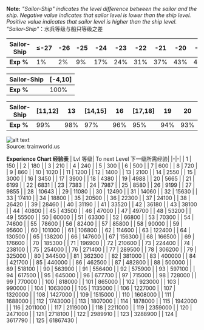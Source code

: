 **Note:**
*"Sailor-Ship" indicates the level difference between the sailor and the ship. Negative value indicates that sailor level is lower than the ship level. Positive value indicates that sailor level is higher than the ship level.*  
*"Sailor-Ship"*：水兵等级与船只等级之差
  
| Sailor-Ship | ≤-27 | -26 | -25 | -24 | -23 | -22 | -21 | -20 | -19 | -18 | -17 | -16 | -15 | -14 | -13 | -12 | -11 | -10 | -9 | -8 | -7 | -6 | -5 |
| ----------- | ---- | --- | --- |---- | --- | --- | --- | --- | --- | --- | --- | --- | --- | --- | --- | --- | --- | --- | -- | -- | -- | -- | -- |
| **Exp %** | 1% | 2% | 9% | 17% | 24% | 31% | 37% | 43% | 49% | 55% | 60% | 65% | 69% | 74% | 78% | 82% | 85% | 88% | 91% | 94% | 96% | 98% | 99% |
   
| Sailor-Ship | [-4,10] |
| ----------- | ---- |
| **Exp %** | 100% | 
   
| Sailor-Ship | [11,12] | 13 | [14,15] | 16 | [17,18] | 19 | 20 | 21 | 22 | [23,24] | 25 | 26 | 27 | 28 | 29 | 30 | 31 | 32 | 33 | 34 | 35 | 36 | 37 | 38 | 39 | 40 | 41 | 42 | 43 | 44 | 45 | 46 | 47 | 48 | 49 | 50 | 51 | 52 | 53 | 54 | 55 | 56 | 57 | 58 | 59 | 60 | 61 | 62 | 63 | 64 | 65 | 66 | 67 | 68 | 69 | ≥70 |
| ----------- | ---- | --- | --- |---- | --- | --- | --- | --- | --- | --- | --- | --- | --- | --- | --- | --- | --- | --- | -- | -- | -- | -- | -- | -----| ---| ---| -- | -- | -- | -- | -- | -- | -- | -- | -- | -- | -- | -- | -- | -- | -- | -- | -- | -- | -- | -- | -- | -- | -- | -- | -- | -- | -- | -- | -- | --- |
| **Exp %** | 99% | 98% | 97% | 96% | 95% | 94% | 93% | 92% | 91% | 90% | 88% | 87% | 86% | 85% | 84% | 83% | 81% | 80% | 79% | 77% | 76% | 75% | 73% | 71%|70%| 68%| 66%| 65%| 63%| 61%| 59%| 57%| 55%| 54%| 51%|49%|47%|45%| 43%| 41%| 38%| 36%| 34%| 31%| 29%| 27%| 24%| 21%| 19%| 16%| 13%| 11%| 8% | 5% | 2% | 1% |  

![alt text](xp.jpg)  
Source: trainworld.us

**Experience Chart 经验表**
| Lvl 等级| To next Level 下一级所需经验|
|-|-|
| 1 | 150 |
| 2 | 180 |
| 3 | 210 |
| 4 | 240 |
| 5 | 300 |
| 6 | 500 |
| 7 | 600 |
| 8 | 720 |
| 9 | 860 |
| 10 | 1020 |
| 11 | 1200 |
| 12 | 1400 |
| 13 | 2100 |
| 14 | 2550 |
| 15 | 3000 |
| 16 | 3450 |
| 17 | 3900 |
| 18 | 4380 |
| 19 | 4988 |
| 20 | 5665 |
| 21 | 6199 |
| 22 | 6831 |
| 23 | 7383 |
| 24 | 7987 |
| 25 | 8580 |
| 26 | 9199 |
| 27 | 9855 |
| 28 | 10643 |
| 29 | 11080 |
| 30 | 12490 |
| 31 | 14060 |
| 32 | 15630 |
| 33 | 17410 |
| 34 | 18800 |
| 35 | 20500 |
| 36 | 22300 |
| 37 | 24100 |
| 38 | 26420 |
| 39 | 28460 |
| 40 | 31190 |
| 41 | 33520 |
| 42 | 36180 |
| 43 | 38100 |
| 44 | 40800 |
| 45 | 43500 |
| 46 | 47000 |
| 47 | 49700 |
| 48 | 53200 |
| 49 | 55500 |
| 50 | 60000 |
| 51 | 63300 |
| 52 | 66800 |
| 53 | 70300 |
| 54 | 74600 |
| 55 | 78600 |
| 56 | 82400 |
| 57 | 85800 |
| 58 | 90000 |
| 59 | 95600 |
| 60 | 101000 |
| 61 | 106800 |
| 62 | 114600 |
| 63 | 122400 |
| 64 | 130500 |
| 65 | 138200 |
| 66 | 147600 |
| 67 | 156300 |
| 68 | 166500 |
| 69 | 176600 |
| 70 | 185300 |
| 71 | 196900 |
| 72 | 210600 |
| 73 | 224400 |
| 74 | 238100 |
| 75 | 254000 |
| 76 | 271400 |
| 77 | 289500 |
| 78 | 306200 |
| 79 | 325000 |
| 80 | 344500 |
| 81 | 362300 |
| 82 | 381000 |
| 83 | 400000 |
| 84 | 421700 |
| 85 | 440000 |
| 86 | 462500 |
| 87 | 482800 |
| 88 | 500000 |
| 89 | 518100 |
| 90 | 563900 |
| 91 | 556400 |
| 92 | 575900 |
| 93 | 597100 |
| 94 | 617500 |
| 95 | 645000 |
| 96 | 677700 |
| 97 | 715000 |
| 98 | 728000 |
| 99 | 770000 |
| 100 | 818000 |
| 101 | 865000 |
| 102 | 923000 |
| 103 | 990000 |
| 104 | 1063000 |
| 105 | 1135000 |
| 106 | 1227000 |
| 107 | 1320000 |
| 108 | 1427000 |
| 109 | 1515000 |
| 110 | 1608000 |
| 111 | 1688000 |
| 112 | 1743000 |
| 113 | 1807000 |
| 114 | 1878000 |
| 115 | 1942000 |
| 116 | 2011000 |
| 117 | 2119000 |
| 118 | 2211000 |
| 119 | 2359000 |
| 120 | 2471000 |
| 121 | 2718100 |
| 122 | 2989910 |
| 123 | 3288900 |
| 124 | 3617790 |
| 125 | 61867430 |
